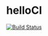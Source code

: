 # helloCI
[![Build Status](https://travis-ci.org/ferryvan/helloCI.svg?branch=master)](https://travis-ci.org/ferryvan/helloCI)
